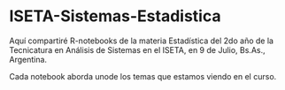 # ISETA-Sistemas-Estadistica
Aquí compartiré R-notebooks de la materia Estadística del 2do año de la Tecnicatura en Análisis de Sistemas en el ISETA, en 9 de Julio, Bs.As., Argentina.

Cada notebook aborda unode los temas que estamos viendo en el curso.
